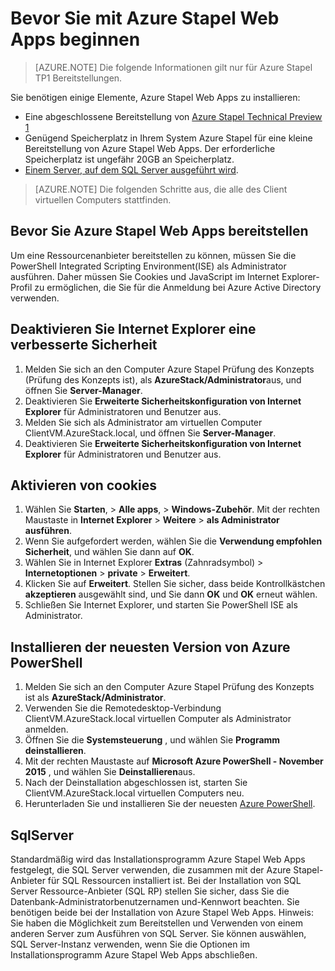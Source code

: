 <properties
    pageTitle="Stapel Azure Service App Technical Preview 1, bevor Sie loslegen | Microsoft Azure"
    description="Schritte zum Abschließen vor der Bereitstellung von Web Apps auf Azure Stapel"
    services="azure-stack"
    documentationCenter=""
    authors="apwestgarth"
    manager="stefsch"
    editor=""/>

<tags
    ms.service="azure-stack"
    ms.workload="app-service"
    ms.tgt_pltfrm="na"
    ms.devlang="na"
    ms.topic="article"
    ms.date="09/26/2016"
    ms.author="anwestg"/>
    
# <a name="before-you-get-started-with-azure-stack-web-apps"></a>Bevor Sie mit Azure Stapel Web Apps beginnen

> [AZURE.NOTE] Die folgende Informationen gilt nur für Azure Stapel TP1 Bereitstellungen.

Sie benötigen einige Elemente, Azure Stapel Web Apps zu installieren:

- Eine abgeschlossene Bereitstellung von [Azure Stapel Technical Preview 1](azure-stack-run-powershell-script.md)
- Genügend Speicherplatz in Ihrem System Azure Stapel für eine kleine Bereitstellung von Azure Stapel Web Apps.  Der erforderliche Speicherplatz ist ungefähr 20GB an Speicherplatz.
- [Einem Server, auf dem SQL Server ausgeführt wird](#SQL-Server).

>[AZURE.NOTE] Die folgenden Schritte aus, die alle des Client virtuellen Computers stattfinden.

## <a name="before-you-deploy-azure-stack-web-apps"></a>Bevor Sie Azure Stapel Web Apps bereitstellen

Um eine Ressourcenanbieter bereitstellen zu können, müssen Sie die PowerShell Integrated Scripting Environment(ISE) als Administrator ausführen. Daher müssen Sie Cookies und JavaScript im Internet Explorer-Profil zu ermöglichen, die Sie für die Anmeldung bei Azure Active Directory verwenden.

## <a name="turn-off-internet-explorer-enhanced-security"></a>Deaktivieren Sie Internet Explorer eine verbesserte Sicherheit

1.  Melden Sie sich an den Computer Azure Stapel Prüfung des Konzepts (Prüfung des Konzepts ist), als **AzureStack/Administrator**aus, und öffnen Sie **Server-Manager**.
2.  Deaktivieren Sie **Erweiterte Sicherheitskonfiguration von Internet Explorer** für Administratoren und Benutzer aus.
3.  Melden Sie sich als Administrator am virtuellen Computer ClientVM.AzureStack.local, und öffnen Sie **Server-Manager**.
4.  Deaktivieren Sie **Erweiterte Sicherheitskonfiguration von Internet Explorer** für Administratoren und Benutzer aus.

## <a name="enable-cookies"></a>Aktivieren von cookies

1.  Wählen Sie **Starten**, > **Alle apps**, > **Windows-Zubehör**. Mit der rechten Maustaste in **Internet Explorer** > **Weitere** > **als Administrator ausführen**.
2.  Wenn Sie aufgefordert werden, wählen Sie die **Verwendung empfohlen Sicherheit**, und wählen Sie dann auf **OK**.
3.  Wählen Sie in Internet Explorer **Extras** (Zahnradsymbol) > **Internetoptionen** > **private** > **Erweitert**.
4.  Klicken Sie auf **Erweitert**. Stellen Sie sicher, dass beide Kontrollkästchen **akzeptieren** ausgewählt sind, und Sie dann **OK** und **OK** erneut wählen.
5.  Schließen Sie Internet Explorer, und starten Sie PowerShell ISE als Administrator.

## <a name="install-the-latest-version-of-azure-powershell"></a>Installieren der neuesten Version von Azure PowerShell

1.  Melden Sie sich an den Computer Azure Stapel Prüfung des Konzepts ist als **AzureStack/Administrator**.
2.  Verwenden Sie die Remotedesktop-Verbindung ClientVM.AzureStack.local virtuellen Computer als Administrator anmelden.
3.  Öffnen Sie die **Systemsteuerung** , und wählen Sie **Programm deinstallieren**. 
4.  Mit der rechten Maustaste auf **Microsoft Azure PowerShell - November 2015** , und wählen Sie **Deinstallieren**aus.
5.  Nach der Deinstallation abgeschlossen ist, starten Sie ClientVM.AzureStack.local virtuellen Computers neu.
6.  Herunterladen Sie und installieren Sie der neuesten [Azure PowerShell](http://aka.ms/azstackpsh).


## <a name="sql-server"></a>SqlServer

Standardmäßig wird das Installationsprogramm Azure Stapel Web Apps festgelegt, die SQL Server verwenden, die zusammen mit der Azure Stapel-Anbieter für SQL Ressourcen installiert ist. Bei der Installation von SQL Server Ressource-Anbieter (SQL RP) stellen Sie sicher, dass Sie die Datenbank-Administratorbenutzernamen und-Kennwort beachten. Sie benötigen beide bei der Installation von Azure Stapel Web Apps.
Hinweis: Sie haben die Möglichkeit zum Bereitstellen und Verwenden von einem anderen Server zum Ausführen von SQL Server. Sie können auswählen, SQL Server-Instanz verwenden, wenn Sie die Optionen im Installationsprogramm Azure Stapel Web Apps abschließen.
